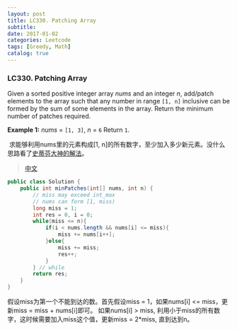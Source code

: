 ```yaml
---
layout: post
title: LC330. Patching Array
subtitle: 
date: 2017-01-02
categories: Leetcode
tags: [Greedy, Math]
catalog: true
---
```


###  LC330. Patching Array

Given a sorted positive integer array *nums* and an integer *n*, add/patch elements to the array such that any number in range `[1, n]` inclusive can be formed by the sum of some elements in the array. Return the minimum number of patches required.

**Example 1:**
*nums* = `[1, 3]`, *n* = `6`
Return `1`.

 求能够利用nums里的元素构成[1, n]的所有数字，至少加入多少新元素。没什么思路看了[史蒂芬大神的解法](https://discuss.leetcode.com/topic/35494/solution-explanation)。

> [中文](http://www.cnblogs.com/grandyang/p/5165821.html)

```java
public class Solution {
    public int minPatches(int[] nums, int n) {
        // miss may exceed int_max
        // nums can form [1, miss)
        long miss = 1;
        int res = 0, i = 0;
        while(miss <= n){
            if(i < nums.length && nums[i] <= miss){
                miss += nums[i++];
            }else{
                miss += miss;
                res++;
            }
        } // while
        return res;
    }
}
```

假设miss为第一个不能到达的数。首先假设miss = 1，如果nums[i] <= miss，更新miss = miss + nums[i]即可。 如果nums[i] > miss, 利用小于miss的所有数字，这时候需要加入miss这个值，更新miss = 2*miss, 直到达到n。

